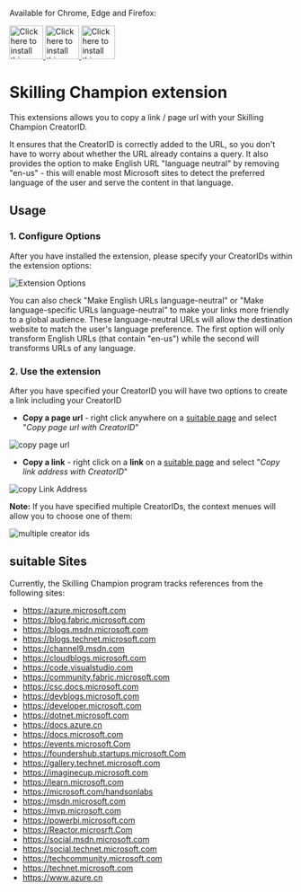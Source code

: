 Available for Chrome, Edge and Firefox:

<a target="_blank" href="https://chrome.google.com/webstore/detail/mvp-docs-learn-champion-e/eichjbmnicihhbhodbejfkceoknaclfd">
<img src="./assets/chrome-badge.png" height="60" title="Click here to install this sample from the Chrome Web Store">
</a>

<a target="_blank" href="https://microsoftedge.microsoft.com/addons/detail/mvp-docs-learn-champion/fmbcbeaecledoacfmelbailimfbcjpkb">
<img src="./assets/edge-badge.png" height="60" title="Click here to install this sample from the Edge Store">
</a>

<a target="_blank" href="https://addons.mozilla.org/en-US/firefox/addon/mvp-docs-learn-champion">
<img src="./assets/firefox-badge.png" height="60" title="Click here to install this sample from the Edge Store">
</a>

# Skilling Champion extension

This extensions allows you to copy a link / page url with your Skilling Champion CreatorID.

It ensures that the CreatorID is correctly added to the URL, so you don't have to worry about whether the URL already contains a query. It also provides the option to make English URL "language neutral" by removing "en-us" - this will enable most Microsoft sites to detect the preferred language of the user and serve the content in that language.



## Usage

### 1. Configure Options

After you have installed the extension, please specify your CreatorIDs within the extension options:

![Extension Options](./assets/screenshot_options.png)

You can also check "Make English URLs language-neutral" or "Make language-specific URLs language-neutral" to make your links more friendly to a global audience. These language-neutral URLs will allow the destination website to match the user's language preference. 
The first option will only transform English URLs (that contain "en-us") while the second will transforms URLs of any language.

### 2. Use the extension

After you have specified your CreatorID you will have two options to create a link including your CreatorID

* **Copy a page url** - right click anywhere on a [suitable page](#suitable-sites) and select "*Copy page url with CreatorID*"

![copy page url](./assets/copy-page-url.png)

* **Copy a link** - right click on a **link** on a [suitable page](#suitable-sites) and select "*Copy link address with CreatorID*"

![copy Link Address](./assets/copy-link-address.png)

**Note:** If you have specified multiple CreatorIDs, the context menues will allow you to choose one of them:

![multiple creator ids](./assets/multiple-creator-ids.png)

<a name="suitable-sites"></a>
## suitable Sites

Currently, the Skilling Champion program tracks references from the following sites:

* https://azure.microsoft.com
* https://blog.fabric.microsoft.com
* https://blogs.msdn.microsoft.com
* https://blogs.technet.microsoft.com
* https://channel9.msdn.com
* https://cloudblogs.microsoft.com
* https://code.visualstudio.com
* https://community.fabric.microsoft.com
* https://csc.docs.microsoft.com
* https://devblogs.microsoft.com
* https://developer.microsoft.com
* https://dotnet.microsoft.com 
* https://docs.azure.cn
* https://docs.microsoft.com
* https://events.microsoft.Com
* https://foundershub.startups.microsoft.Com 
* https://gallery.technet.microsoft.com
* https://imaginecup.microsoft.com
* https://learn.microsoft.com
* https://microsoft.com/handsonlabs
* https://msdn.microsoft.com
* https://mvp.microsoft.com 
* https://powerbi.microsoft.com
* https://Reactor.microsrft.Com 
* https://social.msdn.microsoft.com
* https://social.technet.microsoft.com
* https://techcommunity.microsoft.com
* https://technet.microsoft.com
* https://www.azure.cn
